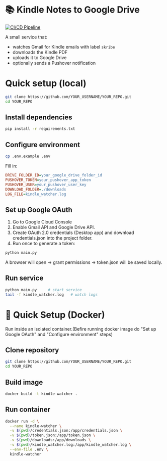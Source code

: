 # 📚 Kindle Notes to Google Drive

[![CI/CD Pipeline](https://github.com/kokito741/kindle-watcher/actions/workflows/ci.yml/badge.svg)](https://github.com/kokito741/kindle-watcher/actions/workflows/ci.yml)

A small service that:
- watches Gmail for Kindle emails with label `skribe`
- downloads the Kindle PDF
- uploads it to Google Drive
- optionally sends a Pushover notification

# Quick setup (local)
```bash
git clone https://github.com/YOUR_USERNAME/YOUR_REPO.git
cd YOUR_REPO
```
## Install dependencies
```bash
pip install -r requirements.txt
```
## Configure environment
```bash
cp .env.example .env
```
Fill in: 
```ini
DRIVE_FOLDER_ID=your_google_drive_folder_id
PUSHOVER_TOKEN=your_pushover_app_token
PUSHOVER_USER=your_pushover_user_key
DOWNLOAD_FOLDER=./downloads
LOG_FILE=kindle_watcher.log
```
## Set up Google OAuth

1. Go to Google Cloud Console
2. Enable Gmail API and Google Drive API.
3. Create OAuth 2.0 credentials (Desktop app) and download credentials.json into the project folder.
4. Run once to generate a token: 
```bash
python main.py
```
A browser will open → grant permissions → token.json will be saved locally.
## Run service
```bash
python main.py     # start service
tail -f kindle_watcher.log   # watch logs
```
# 🐳 Quick Setup (Docker)
Run inside an isolated container.(Befire running docker image do "Set up Google OAuth"  and "Configure environment" steps)
## Clone repository
```bash
git clone https://github.com/YOUR_USERNAME/YOUR_REPO.git
cd YOUR_REPO
```
## Build image
```bash
docker build -t kindle-watcher .
```
## Run container
```bash
docker run -d \
  --name kindle-watcher \
  -v $(pwd)/credentials.json:/app/credentials.json \
  -v $(pwd)/token.json:/app/token.json \
  -v $(pwd)/downloads:/app/downloads \
  -v $(pwd)/kindle_watcher.log:/app/kindle_watcher.log \
  --env-file .env \
  kindle-watcher
```
